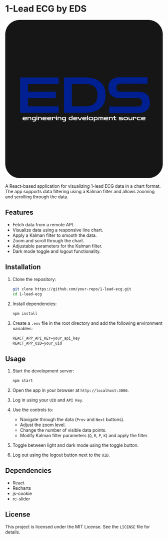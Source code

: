 # 1-Lead ECG by EDS

![1-Lead ECG by EDS](public/eds-dark-logo.svg)

A React-based application for visualizing 1-lead ECG data in a chart format. The app supports data filtering using a Kalman filter and allows zooming and scrolling through the data.

## Features

- Fetch data from a remote API.
- Visualize data using a responsive line chart.
- Apply a Kalman filter to smooth the data.
- Zoom and scroll through the chart.
- Adjustable parameters for the Kalman filter.
- Dark mode toggle and logout functionality.

## Installation

1. Clone the repository:
   ```bash
   git clone https://github.com/your-repo/1-lead-ecg.git
   cd 1-lead-ecg
   ```

2. Install dependencies:
   ```bash
   npm install
   ```

3. Create a `.env` file in the root directory and add the following environment variables:
   ```
   REACT_APP_API_KEY=your_api_key
   REACT_APP_UID=your_uid
   ```

## Usage

1. Start the development server:
   ```bash
   npm start
   ```

2. Open the app in your browser at `http://localhost:3000`.

3. Log in using your `UID` and `API Key`.

4. Use the controls to:
   - Navigate through the data (`Prev` and `Next` buttons).
   - Adjust the zoom level.
   - Change the number of visible data points.
   - Modify Kalman filter parameters (`Q`, `R`, `P`, `K`) and apply the filter.

5. Toggle between light and dark mode using the toggle button.

6. Log out using the logout button next to the `UID`.

## Dependencies

- React
- Recharts
- js-cookie
- rc-slider

## License

This project is licensed under the MIT License. See the `LICENSE` file for details.

